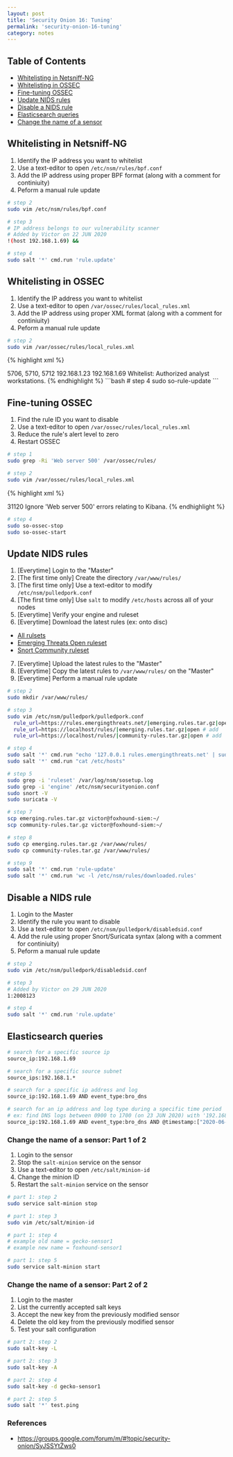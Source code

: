 ```yaml
---
layout: post
title: 'Security Onion 16: Tuning'
permalink: 'security-onion-16-tuning'
category: notes
---
```


## Table of Contents
* [Whitelisting in Netsniff-NG](#whitelisting-in-netsniff-ng)
* [Whitelisting in OSSEC](#whitelisting-in-ossec)
* [Fine-tuning OSSEC](#fine-tuning-ossec)
* [Update NIDS rules](#update-nids-rules)
* [Disable a NIDS rule](#disable-a-nids-rule)
* [Elasticsearch queries](#elasticsearch-queries)
* [Change the name of a sensor](#change-the-name-of-a-sensor)

## Whitelisting in Netsniff-NG
1. Identify the IP address you want to whitelist
2. Use a text-editor to open `/etc/nsm/rules/bpf.conf`
3. Add the IP address using proper BPF format (along with a comment for continiuity)
4. Peform a manual rule update

```bash
# step 2
sudo vim /etc/nsm/rules/bpf.conf
```
```bash
# step 3
# IP address belongs to our vulnerability scanner
# Added by Victor on 22 JUN 2020
!(host 192.168.1.69) &&
```
```bash
# step 4
sudo salt '*' cmd.run 'rule.update'
```

## Whitelisting in OSSEC
1. Identify the IP address you want to whitelist
2. Use a text-editor to open `/var/ossec/rules/local_rules.xml`
3. Add the IP address using proper XML format (along with a comment for continiuity)
4. Peform a manual rule update

```bash
# step 2
sudo vim /var/ossec/rules/local_rules.xml
```
{% highlight xml %}
<!-- Added by Victor on 22 JUN 2020 -->
<rule id="100777" level="0">
  <if_sid>5706, 5710, 5712</if_sid>
    <srcip>192.168.1.23</srcip>
    <srcip>192.168.1.69</srcip>
    <description>Whitelist: Authorized analyst workstations.</description>
</rule>
{% endhighlight %}  
```bash
# step 4
sudo so-rule-update
```

## Fine-tuning OSSEC
1. Find the rule ID you want to disable
2. Use a text-editor to open `/var/ossec/rules/local_rules.xml`
3. Reduce the rule's alert level to zero
4. Restart OSSEC

```bash
# step 1
sudo grep -Ri 'Web server 500' /var/ossec/rules/
```
```bash
# step 2
sudo vim /var/ossec/rules/local_rules.xml
```

{% highlight xml %}
<!-- Added by Victor on 22 JUN 2020 -->
<rule id="100666" level="0">
  <if_sid>31120</if_sid>
  <description>Ignore 'Web server 500' errors relating to Kibana.</description>
</rule>
{% endhighlight %}  

```bash
# step 4
sudo so-ossec-stop
sudo so-ossec-start
```

## Update NIDS rules
1. [Everytime] Login to the "Master"
2. [The first time only] Create the directory `/var/www/rules/`
3. [The first time only] Use a text-editor to modify `/etc/nsm/pulledpork.conf`
4. [The first time only] Use `salt` to modify `/etc/hosts` across all of your nodes
5. [Everytime] Verify your engine and ruleset
6. [Everytime] Download the latest rules (ex: onto disc)
  * [All rulsets](https://securityonion.readthedocs.io/en/latest/rules.html)
  * [Emerging Threats Open ruleset](https://rules.emergingthreats.net/open/)
  * [Snort Community ruleset](https://www.snort.org/downloads/community/)
7. [Everytime] Upload the latest rules to the "Master"
8. [Everytime] Copy the latest rules to `/var/www/rules/` on the "Master"
9. [Everytime] Perform a manual rule update 

```bash
# step 2
sudo mkdir /var/www/rules/
```
```bash
# step 3
sudo vim /etc/nsm/pulledpork/pulledpork.conf
  rule_url=https://rules.emergingthreats.net/|emerging.rules.tar.gz|open # keep
  rule_url=https://localhost/rules/|emerging.rules.tar.gz|open # add
  rule_url=https://localhost/rules/|community-rules.tar.gz|open # add
```
```bash
# step 4
sudo salt '*' cmd.run "echo '127.0.0.1 rules.emergingthreats.net' | sudo tee -a /etc/hosts"
sudo salt '*' cmd.run "cat /etc/hosts"
```
```bash
# step 5
sudo grep -i 'ruleset' /var/log/nsm/sosetup.log 
sudo grep -i 'engine' /etc/nsm/securityonion.conf
sudo snort -V
sudo suricata -V
```
```bash
# step 7
scp emerging.rules.tar.gz victor@foxhound-siem:~/
scp community-rules.tar.gz victor@foxhound-siem:~/
```
```bash
# step 8
sudo cp emerging.rules.tar.gz /var/www/rules/ 
sudo cp community-rules.tar.gz /var/www/rules/
```
```bash
# step 9
sudo salt '*' cmd.run 'rule-update'
sudo salt '*' cmd.run 'wc -l /etc/nsm/rules/downloaded.rules'
```

## Disable a NIDS rule
1. Login to the Master
2. Identify the rule you want to disable
3. Use a text-editor to open `/etc/nsm/pulledpork/disabledsid.conf`
4. Add the rule using proper Snort/Suricata syntax (along with a comment for continiuity)
5. Peform a manual rule update

```bash
# step 2
sudo vim /etc/nsm/pulledpork/disabledsid.conf
```
```bash
# step 3
# Added by Victor on 29 JUN 2020
1:2008123
```
```bash
# step 4
sudo salt '*' cmd.run 'rule.update'
```

## Elasticsearch queries
```bash
# search for a specific source ip
source_ip:192.168.1.69

# search for a specific source subnet
source_ips:192.168.1.*

# search for a specific ip address and log
source_ip:192.168.1.69 AND event_type:bro_dns

# search for an ip address and log type during a specific time period
# ex: find DNS logs between 0900 to 1700 (on 23 JUN 2020) with '192.168.1.69' as the query source
source_ip:192.168.1.69 AND event_type:bro_dns AND @timestamp:["2020-06-23T09:00" TO "2020-06-23T17:00"]
```

### Change the name of a sensor: Part 1 of 2
1. Login to the sensor
2. Stop the `salt-minion` service on the sensor
3. Use a text-editor to open `/etc/salt/minion-id`
4. Change the minion ID 
5. Restart the `salt-minion` service on the sensor

```bash
# part 1: step 2
sudo service salt-minion stop
``` 
```bash
# part 1: step 3
sudo vim /etc/salt/minion-id
```
```bash
# part 1: step 4
# example old name = gecko-sensor1
# example new name = foxhound-sensor1
```
```bash
# part 1: step 5
sudo service salt-minion start
```

### Change the name of a sensor: Part 2 of 2
1. Login to the master
2. List the currently accepted salt keys
3. Accept the new key from the previously modified sensor
4. Delete the old key from the previously modified sensor
5. Test your salt configuration

```bash
# part 2: step 2
sudo salt-key -L
```
```bash
# part 2: step 3
sudo salt-key -A
```
```bash
# part 2: step 4
sudo salt-key -d gecko-sensor1
```
```bash
# part 2: step 5
sudo salt '*' test.ping
```

### References
* https://groups.google.com/forum/m/#!topic/security-onion/SyJSSYtZws0
